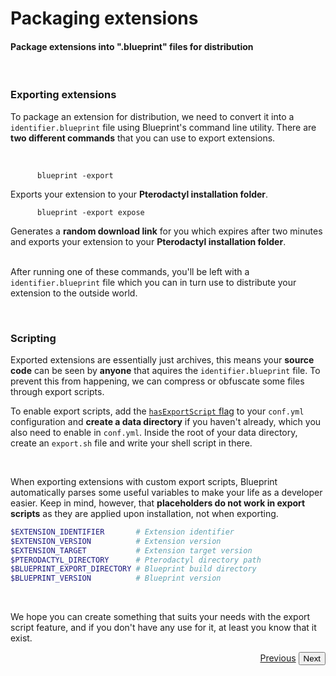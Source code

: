 # Packaging extensions
<h4 class="fw-light">Package extensions into ".blueprint" files for distribution</h4><br/>

### **Exporting extensions**
To package an extension for distribution, we need to convert it into a `identifier.blueprint` file using Blueprint's command line utility. There are **two different commands** that you can use to export extensions.

<br/>
<div class="row">
  <div class="col">
    <code class="hljs">
      blueprint -export
    </code><br>
    Exports your extension to your <b>Pterodactyl installation folder</b>.
  </div>
  <div class="col">
    <code class="hljs">
      blueprint -export expose
    </code><br>
    Generates a <b>random download link</b> for you which expires after two minutes and exports your extension to your <b>Pterodactyl installation folder</b>.
  </div>
</div>
<br/>

After running one of these commands, you'll be left with a `identifier.blueprint` file which you can in turn use to distribute your extension to the outside world. 

<br>

### **Scripting**

Exported extensions are essentially just archives, this means your **source code** can be seen by **anyone** that aquires the `identifier.blueprint` file. To prevent this from happening, we can compress or obfuscate some files through export scripts.

To enable export scripts, add the [`hasExportScript` flag](?page=documentation/flags) to your `conf.yml` configuration and **create a data directory** if you haven't already, which you also need to enable in `conf.yml`. Inside the root of your data directory, create an `export.sh` file and write your shell script in there.

<br>

When exporting extensions with custom export scripts, Blueprint automatically parses some useful variables to make your life as a developer easier. Keep in mind, however, that **placeholders do not work in export scripts** as they are applied upon installation, not when exporting.
```sh
$EXTENSION_IDENTIFIER       # Extension identifier
$EXTENSION_VERSION          # Extension version
$EXTENSION_TARGET           # Extension target version
$PTERODACTYL_DIRECTORY      # Pterodactyl directory path
$BLUEPRINT_EXPORT_DIRECTORY # Blueprint build directory
$BLUEPRINT_VERSION          # Blueprint version
```

<br>

We hope you can create something that suits your needs with the export script feature, and if you don't have any use for it, at least you know that it exist.


<div class="btn-group" role="group" aria-label="Navigation" style="float: right">
  <a href="?page=developing-extensions/Dashboard-modifications" class="btn btn-dark bg-light-subtle border-light-subtle">Previous</a>
  <button type="button" class="btn btn-dark bg-light-subtle border-light-subtle text-secondary disabled">Next</button>
</div>